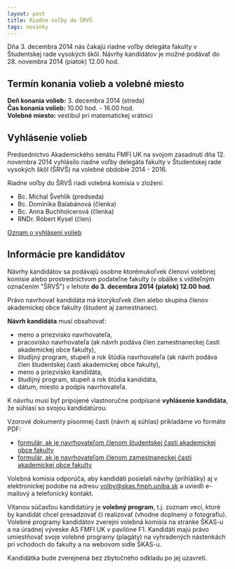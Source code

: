 ```yaml
---
layout: post
title: Riadne voľby do ŠRVŠ 
tags: novinky
---
```


Dňa 3. decembra 2014 nás čakajú riadne voľby delegáta fakulty v Študentskej rade vysokých škôl. Návrhy kandidátov je možné podávať do 28. novembra 2014 (piatok) 12.00 hod.

## Termín konania volieb a volebné miesto

**Deň konania volieb:** 3. decembra 2014 (streda)<br />
**Čas konania volieb:** 10.00 hod. - 16.00 hod.<br />
**Volebné miesto:** vestibul pri matematickej vrátnici<br />


## Vyhlásenie volieb

Predsedníctvo Akademického senátu FMFI UK na svojom zasadnutí dňa 12. novembra 2014 vyhlásilo riadne voľby delegáta fakulty v Študentskej rade vysokých škôl (ŠRVŠ) na volebné obdobie 2014 - 2016.  

Riadne voľby do ŠRVŠ riadi volebná komisia v zložení:

* Bc. Michal Švehlík (predseda)
* Bc. Dominika Balabánová (členka)
* Bc. Anna Buchholcerová (členka)
* RNDr. Róbert Kysel (člen)

[Oznam o vyhlásení volieb](https://drive.google.com/file/d/0BzpLRs_UPeZ4OHRBN0psaXhZZ3c/view?usp=sharing)


## Informácie pre kandidátov

Návrhy kandidátov sa podávajú osobne ktorémukoľvek členovi volebnej komisie alebo prostredníctvom podateľne fakulty (v obálke s viditeľným označením "ŠRVŠ") v lehote **do 3. decembra 2014 (piatok) 12.00 hod**.

Právo navrhovať kandidáta má ktorýkoľvek člen alebo skupina členov akademickej obce fakulty (študent aj zamestnanec). 

**Návrh kandidáta** musí obsahovať:

* meno a priezvisko navrhovateľa,
* pracovisko navrhovateľa (ak návrh podáva člen zamestnaneckej časti akademickej obce fakulty),
* študijný program, stupeň a rok štúdia navrhovateľa (ak návrh podáva člen študentskej časti akademickej obce fakulty),
* meno a priezvisko kandidáta,
* študijný program, stupeň a rok štúdia kandidáta,
* dátum, miesto a podpis navrhovateľa.

K návrhu musí byť pripojené vlastnoručne podpísané **vyhlásenie kandidáta**, že súhlasí so svojou kandidatúrou.

Vzorové dokumenty písomnej časti (návrh aj súhlas) prikladáme vo formáte PDF:

* [formulár, ak je navrhovateľom členom študentskej časti akademickej obce fakulty](https://drive.google.com/file/d/0BzpLRs_UPeZ4TDdrZG56U09SYkU/view?usp=sharing)
* [formulár, ak je navrhovateľom členom zamestnaneckej časti akademickej obce fakulty](https://drive.google.com/file/d/0BzpLRs_UPeZ4X21lajBUYmlYVGM/view?usp=sharing)

Volebná komisia odporúča, aby kandidáti posielali návrhy (prihlášky) aj v elektronickej podobe na adresu [volby@skas.fmph.uniba.sk](mailto:volby@skas.fmph.uniba.sk) a uviedli e-mailový a telefonický kontakt.

Vítanou súčasťou kandidatúry je **volebný program**, t.j. zoznam vecí, ktoré by kandidát chcel presadzovať či realizovať (vhodne doplnený o fotografiu). Volebné programy kandidátov zverejní volebná komisia na stránke ŠKAS-u a na úradnej výveske AS FMFI UK v pavilóne F1. Kandidáti majú právo umiestňovať svoje volebné programy (plagáty) na vyhradených nástenkách pri vchodoch do fakulty a na webovom sídle ŠKAS-u.

Kandidátka bude zverejnená bez zbytočného odkladu po jej uzavretí. 


